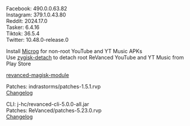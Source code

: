 Facebook: 490.0.0.63.82  
Instagram: 379.1.0.43.80  
Reddit: 2024.17.0  
Tasker: 6.4.16  
Tiktok: 36.5.4  
Twitter: 10.48.0-release.0  

Install [Microg](https://github.com/ReVanced/GmsCore/releases) for non-root YouTube and YT Music APKs  
Use [zygisk-detach](https://github.com/j-hc/zygisk-detach) to detach root ReVanced YouTube and YT Music from Play Store  

[revanced-magisk-module](https://github.com/j-hc/revanced-magisk-module)
  
Patches: indrastorms/patches-1.5.1.rvp  
[Changelog](https://github.com/indrastorms/Dropped-Patches/releases/tag/v1.5.1)

CLI: j-hc/revanced-cli-5.0.0-all.jar  
Patches: ReVanced/patches-5.23.0.rvp  
[Changelog](https://github.com/ReVanced/revanced-patches/releases/tag/v5.23.0)  

